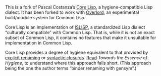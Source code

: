 This is a fork of Pascal Costanza’s [Core Lisp][], a
hygiene-compatible Lisp dialect. It has been forked to work
with [Overlord][], an experimental build/module system for Common
Lisp.

Core Lisp is an implementation of [ISLISP][], a standardized Lisp
dialect “culturally compatible” with Common Lisp. That is, while it is
not an exact subset of Common Lisp, it contains no features that make
it unsuitable for implementation in Common Lisp.

Core Lisp provides a degree of hygiene equivalent to that provided
by [explicit renaming][] or [syntactic closures][]. [Read][essence]
*Towards the Essence of Hygiene*, to understand where this approach
falls short. (This approach being the one the author terms “binder renaming
with gensym”.)

[ISLISP]: http://islisp.info/
[Overlord]: http://github.com/TBRSS/overlord
[Core Lisp]: http://www.p-cos.net/core-lisp.html
[syntactic closures]: https://en.wikipedia.org/wiki/Syntactic_closure
[explicit renaming]: http://dl.acm.org/citation.cfm?id=1317269
[essence]: http://michaeldadams.org/papers/hygiene/
